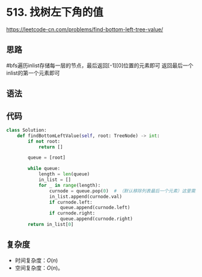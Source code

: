# 513. 找树左下角的值
https://leetcode-cn.com/problems/find-bottom-left-tree-value/
## 思路
#bfs遍历inlist存储每一层的节点，最后返回[-1][0]位置的元素即可
返回最后一个inlist的第一个元素即可
## 语法

## 代码
```python
class Solution:
    def findBottomLeftValue(self, root: TreeNode) -> int:
        if not root:
            return []

        queue = [root]

        while queue:
            length = len(queue)  
            in_list = []
            for _ in range(length):
                curnode = queue.pop(0)  # （默认移除列表最后一个元素）这里需要移除队列最头上的那个
                in_list.append(curnode.val)
                if curnode.left: 
                    queue.append(curnode.left)
                if curnode.right: 
                    queue.append(curnode.right)
        return in_list[0]
```

## 复杂度

- 时间复杂度：$O(n)$
- 空间复杂度：$O(n)$。